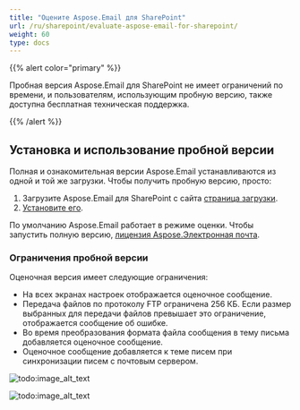 ```yaml
---
title: "Оцените Aspose.Email для SharePoint"
url: /ru/sharepoint/evaluate-aspose-email-for-sharepoint/
weight: 60
type: docs
---
```



{{% alert color="primary" %}}

Пробная версия Aspose.Email для SharePoint не имеет ограничений по времени, и пользователям, использующим пробную версию, также доступна бесплатная техническая поддержка.

{{% /alert %}}
## **Установка и использование пробной версии**
Полная и ознакомительная версии Aspose.Email устанавливаются из одной и той же загрузки. Чтобы получить пробную версию, просто:

1. Загрузите Aspose.Email для SharePoint с сайта [страница загрузки](http://www.aspose.com/community/files/73/sharepoint-components/aspose.email-for-sharepoint/default.aspx).
1. [Установите его](/email/sharepoint/installing-aspose-email-for-sharepoint//).

По умолчанию Aspose.Email работает в режиме оценки. Чтобы запустить полную версию, [лицензия Aspose.Электронная почта](/email/sharepoint/license-aspose-email-for-sharepoint//).
### **Ограничения пробной версии**
Оценочная версия имеет следующие ограничения:

- На всех экранах настроек отображается оценочное сообщение.
- Передача файлов по протоколу FTP ограничена 256 КБ. Если размер выбранных для передачи файлов превышает это ограничение, отображается сообщение об ошибке.
- Во время преобразования формата файла сообщения в тему письма добавляется оценочное сообщение.
- Оценочное сообщение добавляется к теме писем при синхронизации писем с почтовым сервером.

![todo:image_alt_text](evaluate-aspose-email-for-sharepoint_1.png)

![todo:image_alt_text](evaluate-aspose-email-for-sharepoint_2.png)
